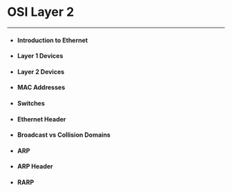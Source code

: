 # OSI Layer 2

---

* #### Introduction to Ethernet
* #### Layer 1 Devices
* #### Layer 2 Devices
* #### MAC Addresses
* #### Switches
* #### Ethernet Header
* #### Broadcast vs Collision Domains
* #### ARP
* #### ARP Header
* #### RARP

#### 



